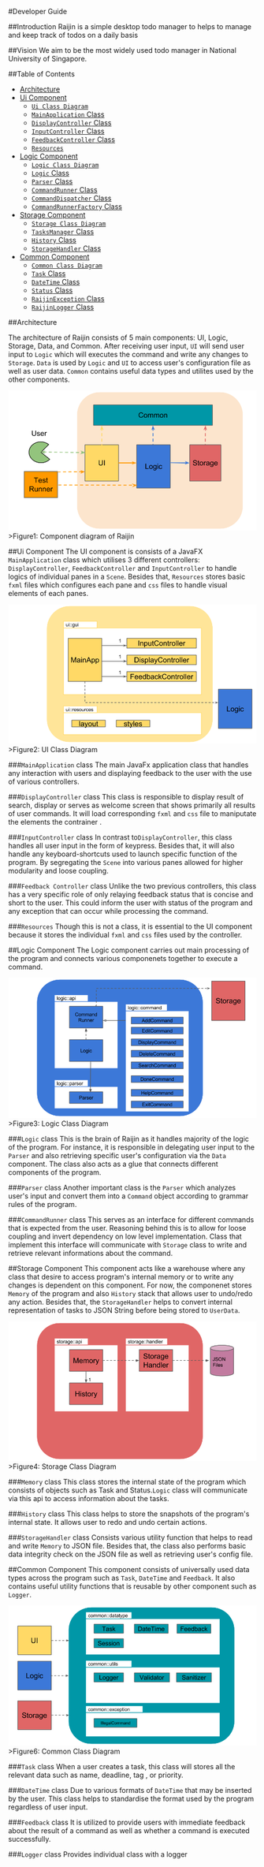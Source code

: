 #Developer Guide

##Introduction
Raijin is a simple desktop todo manager to helps to manage and keep track of todos on a daily basis 

##Vision
We aim to be the most widely used todo manager in National University of Singapore. 

##Table of Contents

- [Architecture](#architecture)
- [Ui Component](#ui-component)
  - [`Ui Class Diagram`](#ui-class-diagram)
  - [`MainApplication` Class](#mainapplication-class)
  - [`DisplayController` Class](#displaycontroller-class)
  - [`InputController` Class](#inputcontroller-class)
  - [`FeedbackController` Class](#feedbackcontroller-class)
  - [`Resources`](#resources)
- [Logic Component](#logic-component)
  - [`Logic Class Diagram`](#logic-class-diagram)
  - [`Logic` Class](#logic-class)
  - [`Parser` Class](#parser-class)
  - [`CommandRunner` Class](#commandrunner-class)
  - [`CommandDispatcher` Class](#commanddispatcher-class)
  - [`CommandRunnerFactory` Class](#commandrunnerfactory-class)
- [Storage Component](#storage-component)
  - [`Storage Class Diagram`](#storage-class-diagram)
  - [`TasksManager` Class](#tasksmanager-class)
  - [`History` Class](#history-class)
  - [`StorageHandler` Class](#storagehandler-class)
- [Common Component](#common-componenet)
  - [`Common Class Diagram`](#common-class-diagram)
  - [`Task` Class](#task-class)
  - [`DateTime` Class](#datetime-class)
  - [`Status` Class](#status-class)
  - [`RaijinException` Class](#raijinexception-class)
  - [`RaijinLogger` Class](#raijinlogger-class)

##Architecture

The architecture of Raijin consists of 5 main components: UI, Logic, Storage, Data,
and Common. After receiving user input, `UI` will send user input to `Logic` which will executes the command
and write any changes to `Storage`. `Data` is used by `Logic` and `UI` to access user's configuration file as 
well as user data. `Common` contains useful data types and utilites used by the other components.

<img src="Images/architecture.png">
>Figure1: Component diagram of Raijin

##Ui Component
The UI component is consists of a JavaFX `MainApplication` class which utilises 3 different controllers:
`DisplayController`, `FeedbackController` and `InputController` to handle logics of individual panes in 
a `Scene`. Besides that, `Resources` stores basic `fxml` files which configures each pane and `css` files
to handle visual elements of each panes.

<img src="Images/ui-class-diagram.png">
>Figure2: UI Class Diagram 

###`MainApplication` class
The main JavaFx application class that handles any interaction with users and displaying feedback to the 
user with the use of various controllers.

###`DisplayController` class
This class is responsible to display result of search, display or serves as welcome screen that shows
primarily all results of user commands. It will load corresponding `fxml` and `css` file to maniputate 
the elements the contrainer .

###`InputController` class
In contrast to`DisplayController`, this class handles all user input in the form of keypress. Besides that, 
it will also handle any keyboard-shortcuts used to launch specific function of the program. By segregating the `Scene`
into various panes allowed for higher modularity and loose coupling.

###`Feedback Controller` class
Unlike the two previous controllers, this class has a very specific role of only relaying feedback status 
that is concise and short to the user. This could inform the user with status of the program and any exception
that can occur while processing the command.

###`Resources`
Though this is not a class, it is essential to the UI component because it stores the individual `fxml` and 
`css` files used by the controller.

##Logic Component
The Logic component carries out main processing of the program and connects various componenets together 
to execute a command. 

<img src="Images/logic-class-diagram.png">
>Figure3: Logic Class Diagram 

###`Logic` class
This is the brain of Raijin as it handles majority of the logic of the program. For instance, it is responsible 
in delegating user input to the `Parser` and also retrieving specific user's configuration via the `Data` component.
The class also acts as a glue that connects different components of the program.

###`Parser` class
Another important class is the `Parser` which analyzes user's input and convert them into 
a `Command` object according to grammar rules of the program. 

###`CommandRunner` class
This serves as an interface for different commands that is expected from the user. Reasoning behind this is to allow 
for loose coupling and invert dependency on low level implementation. Class that implement this interface will
communicate with `Storage` class to write and retrieve relevant informations about the command. 

##Storage Component
This component acts like a warehouse where any class that desire to access program's internal memory or to write any changes is dependent on this component. For now, the componenet stores `Memory` of the program and also `History` stack that allows user to undo/redo any action. Besides that, the `StorageHandler` helps to convert internal representation of tasks to JSON String before being stored to `UserData`. 

<img src="Images/storage-class-diagram.png">
>Figure4: Storage Class Diagram 

###`Memory` class
This class stores the internal state of the program which consists of objects such as 
Task and Status.`Logic` class will communicate via this api to access information about the tasks.

###`History` class 
This class helps to store the snapshots of the program's internal state. It allows user to redo and 
undo certain actions. 

###`StorageHandler` class
Consists various utility function that helps to read and write `Memory` to JSON file. Besides that, 
the class also performs basic data integrity check on the JSON file as well as retrieving user's
config file.

##Common Component
This component consists of universally used data types across the program such as `Task`, `DateTime` and 
`Feedback`. It also contains useful utility functions that is reusable by other component such as `Logger`. 

<img src="Images/common-class-diagram.png">
>Figure6: Common Class Diagram 

###`Task` class
When a user creates a task, this class will stores all the relevant data such as name, deadline, tag , 
or priority. 

###`DateTime` class
Due to various formats of `DateTime` that may be inserted by the user. This class helps to standardise the 
format used by the program regardless of user input. 

###`Feedback` class
It is utilized to provide users with immediate feedback about the result of a command as well as whether a 
command is executed successfully. 

###`Logger` class
Provides individual class with a logger 
